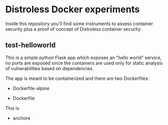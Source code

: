 # Distroless Docker experiments

Inside this repository you'll find some instruments to assess container security plus a proof of concept of Distroless container security:

## test-helloworld

This is a simple python Flask app which exposes an "hello world" service, no ports are exposed since the containers are used only for static analysis of vulnerabilities based on dependencies.

The app is meant to be containerized and there are two Dockerfiles:

- Dockerfile-alpine

- Dockerfile

This is

- anchore
